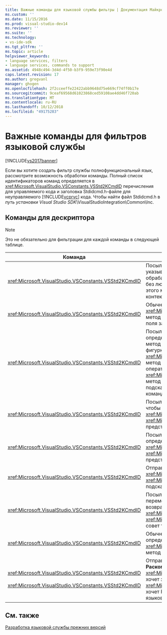 ```yaml
---
title: Важные команды для языковой службы фильтры | Документация Майкрософт
ms.custom: ''
ms.date: 11/15/2016
ms.prod: visual-studio-dev14
ms.reviewer: ''
ms.suite: ''
ms.technology:
- vs-ide-sdk
ms.tgt_pltfrm: ''
ms.topic: article
helpviewer_keywords:
- language services, filters
- language services, commands to support
ms.assetid: 4948c494-3d4d-4f50-b3f9-959e73f90e4d
caps.latest.revision: 17
ms.author: gregvanl
manager: ghogen
ms.openlocfilehash: 2f2cceeffe22422abb9648d75e669cf74ff0b17e
ms.sourcegitcommit: 9ceaf69568d61023868ced59108ae4dd46f720ab
ms.translationtype: MT
ms.contentlocale: ru-RU
ms.lasthandoff: 10/12/2018
ms.locfileid: "49175283"
---
```

# <a name="important-commands-for-language-service-filters"></a>Важные команды для фильтров языковой службы
[!INCLUDE[vs2017banner](../../includes/vs2017banner.md)]

Если вы хотите создать фильтр службы полнофункциональный язык, рассмотрите возможность обработки команды. Полный список идентификаторов команд определяется в <xref:Microsoft.VisualStudio.VSConstants.VSStd2KCmdID> перечисления для управляемого кода и заголовка Stdidcmd.h-файле для неуправляемого [!INCLUDE[vcprvc](../../includes/vcprvc-md.md)] кода. Чтобы найти файл Stdidcmd.h в *путь установки Visual Studio SDK*\VisualStudioIntegration\Common\Inc.  
  
## <a name="commands-to-handle"></a>Команды для дескриптора  
  
> [!NOTE]
>  Это не обязательно для фильтрации для каждой команды в следующей таблице.  
  
|Команда|Описание|  
|-------------|-----------------|  
|<xref:Microsoft.VisualStudio.VSConstants.VSStd2KCmdID>|Посылается, когда пользователь щелкает правой кнопкой мыши. Эта команда указывает, что это время создать контекстное меню. Если эта команда не обрабатывают, текстовый редактор предоставляет контекстное меню по умолчанию без любых команд для конкретного языка. Чтобы включить собственные команды этого меню, необходимо обработать команду и самостоятельного отображения контекстного меню.|  
|<xref:Microsoft.VisualStudio.VSConstants.VSStd2KCmdID>|Обычно отправляются, когда пользователь вводит CTRL + J. Вызовите <xref:Microsoft.VisualStudio.TextManager.Interop.IVsTextView.UpdateCompletionStatus%2A> метод <xref:Microsoft.VisualStudio.TextManager.Interop.IVsTextView> для отображения поля завершения инструкции.|  
|<xref:Microsoft.VisualStudio.VSConstants.VSStd2KCmdID>|Посылается, когда пользователь вводит символ. Отслеживайте эту команду, чтобы определить, когда триггер символа и для предоставления инструкция завершения, метод советы и текстовых маркеров, таких как Цветовая разметка синтаксиса, парные фигурные скобки и маркеры ошибок. Вызовите <xref:Microsoft.VisualStudio.TextManager.Interop.IVsTextView.UpdateCompletionStatus%2A> метод <xref:Microsoft.VisualStudio.TextManager.Interop.IVsTextView> для завершения операторов и <xref:Microsoft.VisualStudio.TextManager.Interop.IVsMethodTipWindow.SetMethodData%2A> метод <xref:Microsoft.VisualStudio.TextManager.Interop.IVsMethodTipWindow> для подсказок метода. Чтобы обеспечить поддержку меток текста, отслеживайте эту команду, чтобы определить, требуется ли обновить ваш маркеры, вводимый символ.|  
|<xref:Microsoft.VisualStudio.VSConstants.VSStd2KCmdID>|Посылается, когда пользователь вводит клавишу ВВОД. Отслеживать эту команду, чтобы определить, когда нужно закрыть окно подсказки метода путем вызова <xref:Microsoft.VisualStudio.TextManager.Interop.IVsMethodData.OnDismiss%2A> метод <xref:Microsoft.VisualStudio.TextManager.Interop.IVsMethodData>. По умолчанию представление текста обрабатывает эту команду.|  
|<xref:Microsoft.VisualStudio.VSConstants.VSStd2KCmdID>|Посылается, когда пользователь вводит клавишу Backspace. Монитор, чтобы определить, когда нужно закрыть окно подсказки метода путем вызова <xref:Microsoft.VisualStudio.TextManager.Interop.IVsMethodData.OnDismiss%2A> метод <xref:Microsoft.VisualStudio.TextManager.Interop.IVsMethodData>. По умолчанию представление текста обрабатывает эту команду.|  
|<xref:Microsoft.VisualStudio.VSConstants.VSStd2KCmdID>|Отправлено из меню или сочетания клавиш. Вызовите <xref:Microsoft.VisualStudio.TextManager.Interop.IVsTextView.UpdateTipWindow%2A> метод <xref:Microsoft.VisualStudio.TextManager.Interop.IVsTextView> для обновления окна подсказки данных параметра.|  
|<xref:Microsoft.VisualStudio.VSConstants.VSStd2KCmdID>|Посылается, когда пользователь наводит переменной или помещает курсор на переменную и выбирает **краткие сведения** из **IntelliSense** в **изменить** меню. Тип возвращаемого значения переменной в подсказке по путем вызова <xref:Microsoft.VisualStudio.TextManager.Interop.IVsTextView.UpdateTipWindow%2A> метод <xref:Microsoft.VisualStudio.TextManager.Interop.IVsTextView>. Если отладка будет активна, совет также должно отображаться значение переменной.|  
|<xref:Microsoft.VisualStudio.VSConstants.VSStd2KCmdID>|Обычно отправляются, когда пользователь вводит CTRL + ПРОБЕЛ. Эта команда определяет языковой службы для вызова <xref:Microsoft.VisualStudio.TextManager.Interop.IVsTextView.UpdateCompletionStatus%2A> метод <xref:Microsoft.VisualStudio.TextManager.Interop.IVsTextView>.|  
|<xref:Microsoft.VisualStudio.VSConstants.VSStd2KCmdID><br /><br /> <xref:Microsoft.VisualStudio.VSConstants.VSStd2KCmdID>|Отправленное через меню, обычно **выделенный фрагмент в комментарий** или **Раскомментировать выделенный фрагмент** из **Дополнительно** в **изменить** меню. <xref:Microsoft.VisualStudio.VSConstants.VSStd2KCmdID> Указывает, что пользователь хочет закомментировать выделенный текст; <xref:Microsoft.VisualStudio.VSConstants.VSStd2KCmdID> указывает, что пользователь хочет Раскомментировать выделенный текст. Эти команды можно реализовать только языковой службой.|  
  
## <a name="see-also"></a>См. также  
 [Разработка языковой службы прежних версий](../../extensibility/internals/developing-a-legacy-language-service.md)

